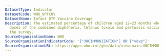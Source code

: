 ```yaml
---
DatasetType: Indicator
DatasetCode: WHO_DPTCOV
DatasetName: Infant DTP Vaccine Coverage
Description: The estimated percentage of children aged 12–23 months who received three
  doses of the combined diphtheria, tetanus toxoid and pertussis vaccine time before
  the survey.
SourceOrganizationName: WHO
SourceOrganizationIndicatorCode: '["UHCIMMUNIZATION"] OR ["vdvp"]'
SourceOrganizationURL: https://apps.who.int/gho/data/view.main.UHCIMMUNIZATIONv?lang=en
---
```


